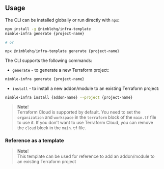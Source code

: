 ## Usage

The CLI can be installed globally or run directly with `npx`:

```bash
npm install -g @nimblehq/infra-template
nimble-infra generate {project-name}

# or

npx @nimblehq/infra-template generate {project-name}
```

The CLI supports the following commands:
- `generate` - to generate a new Terraform project:

```bash
nimble-infra generate {project-name}
```

- `install` - to install a new addon/module to an existing Terraform project:

```bash
nimble-infra install {addon-name} --project {project-name}
```

> **Note**!\
> Terraform Cloud is supported by default. You need to set the `organization` and `workspace` in the `terraform` block of the `main.tf` file to use it.
> If you don't want to use Terraform Cloud, you can remove the `cloud` block in the `main.tf` file.

### Reference as a template

> **Note**!\
> This template can be used for reference to add an addon/module to an existing Terraform project
